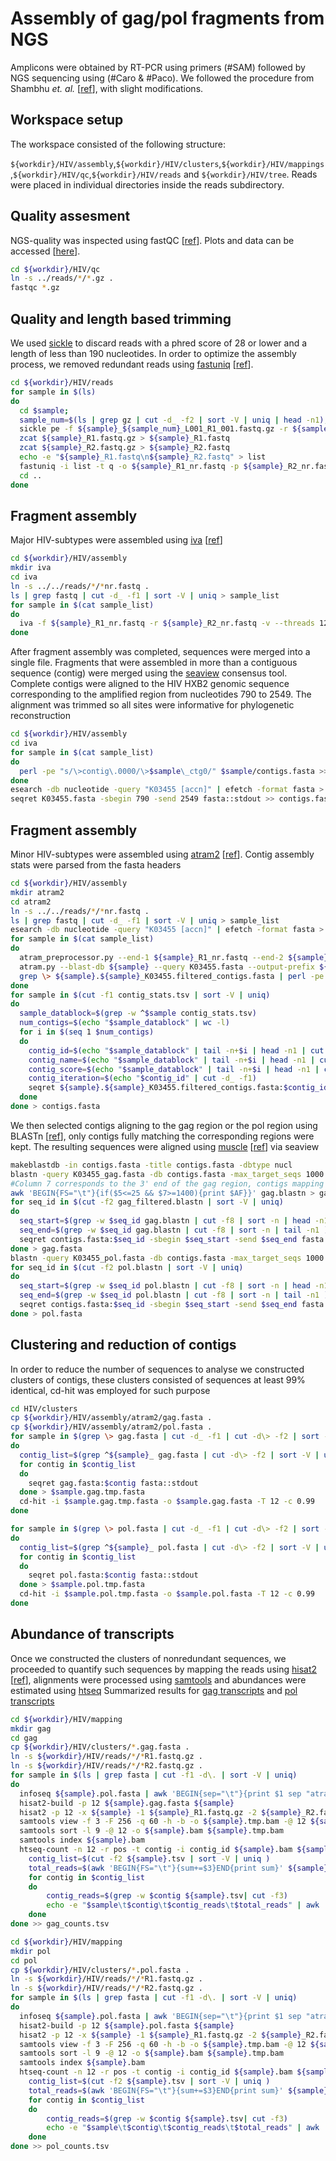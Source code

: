Assembly of gag/pol fragments from NGS
======================================
Amplicons were obtained by RT-PCR using primers (#SAM) followed by NGS sequencing using (#Caro & #Paco).
We followed the procedure from Shambhu *et. al.* [[ref](https://pubmed.ncbi.nlm.nih.gov/27448822/)], with slight modifications.

Workspace setup
----------------
The workspace consisted of the following structure:

`${workdir}/HIV/assembly`,`${workdir}/HIV/clusters`,`${workdir}/HIV/mappings`,`${workdir}/HIV/qc`,`${workdir}/HIV/reads` and `${workdir}/HIV/tree`. Reads were placed in individual directories inside the reads subdirectory.

Quality assesment
-----------------
NGS-quality was inspected using fastQC [[ref](https://www.bioinformatics.babraham.ac.uk/projects/fastqc/)]. Plots and data can be accessed [[here](qc.md)].
```bash
cd ${workdir}/HIV/qc
ln -s ../reads/*/*.gz .
fastqc *.gz
```
Quality and length based trimming
---------------------------------
We used [sickle](https://github.com/najoshi/sickle) to discard reads with a phred score of 28 or lower and a length of less than 190 nucleotides. In order to optimize the assembly process, we removed redundant reads using [fastuniq](http://sourceforge.net/projects/fastuniq/) [[ref](https://pubmed.ncbi.nlm.nih.gov/23284954/)].
```bash
cd ${workdir}/HIV/reads
for sample in $(ls)
do
  cd $sample;
  sample_num=$(ls | grep gz | cut -d_ -f2 | sort -V | uniq | head -n1);
  sickle pe -f ${sample}_${sample_num}_L001_R1_001.fastq.gz -r ${sample}_${sample_num}_L001_R2_001.fastq.gz -o ${sample}_R1.fastq.gz -p ${sample}_R2.fastq.gz -s ${sample}_failed.fastq.gz -q 30 -l 226 -t sanger -g
  zcat ${sample}_R1.fastq.gz > ${sample}_R1.fastq
  zcat ${sample}_R2.fastq.gz > ${sample}_R2.fastq
  echo -e "${sample}_R1.fastq\n${sample}_R2.fastq" > list
  fastuniq -i list -t q -o ${sample}_R1_nr.fastq -p ${sample}_R2_nr.fastq
  cd ..
done
```
Fragment assembly
-----------------
Major HIV-subtypes were assembled using [iva](https://github.com/sanger-pathogens/iva) [[ref](https://pubmed.ncbi.nlm.nih.gov/25725497/)]
```bash
cd ${workdir}/HIV/assembly
mkdir iva
cd iva
ln -s ../../reads/*/*nr.fastq .
ls | grep fastq | cut -d_ -f1 | sort -V | uniq > sample_list
for sample in $(cat sample_list)
do
  iva -f ${sample}_R1_nr.fastq -r ${sample}_R2_nr.fastq -v --threads 12 ${sample}
done
```
After fragment assembly was completed, sequences were merged into a single file. Fragments that were assembled in more than a contiguous sequence (contig) were merged using the [seaview](http://pbil.univ-lyon1.fr/software/seaview3) consensus tool. Complete contigs were aligned to the HIV HXB2 genomic sequence corresponding to the amplified region from nucleotides 790 to 2549. The alignment was trimmed so all sites were informative for phylogenetic reconstruction
```bash
cd ${workdir}/HIV/assembly
cd iva
for sample in $(cat sample_list)
do
  perl -pe "s/\>contig\.0000/\>$sample\_ctg0/" $sample/contigs.fasta >> contigs.fasta
done
esearch -db nucleotide -query "K03455 [accn]" | efetch -format fasta > K03455.fasta
seqret K03455.fasta -sbegin 790 -send 2549 fasta::stdout >> contigs.fasta
```
Fragment assembly
-----------------
Minor HIV-subtypes were assembled using [atram2](https://github.com/juliema/aTRAM) [[ref](https://pubmed.ncbi.nlm.nih.gov/29881251/)]. Contig assembly stats were parsed from the fasta headers
```bash
cd ${workdir}/HIV/assembly
mkdir atram2
cd atram2
ln -s ../../reads/*/*nr.fastq .
ls | grep fastq | cut -d_ -f1 | sort -V | uniq > sample_list
esearch -db nucleotide -query "K03455 [accn]" | efetch -format fasta > K03455.fasta
for sample in $(cat sample_list)
do
  atram_preprocessor.py --end-1 ${sample}_R1_nr.fastq --end-2 ${sample}_R2_nr.fastq --blast-db ${sample} --cpus 12 --fastq;
  atram.py --blast-db ${sample} --query K03455.fasta --output-prefix ${sample} --assembler trinity --cpus 12 --iterations 5
  grep \> ${sample}.${sample}_K03455.filtered_contigs.fasta | perl -pe 's/\>\>/\>$sample\t/;s/\ .*TRINITY/\t/;s/\ .*\=/\t/' | awk 'BEGIN{FS="\t"}{print $1 FS $2 FS $1$3 FS $4}' > contig_stats.tsv
done
for sample in $(cut -f1 contig_stats.tsv | sort -V | uniq)
do
  sample_datablock=$(grep -w ^$sample contig_stats.tsv)
  num_contigs=$(echo "$sample_datablock" | wc -l)
  for i in $(seq 1 $num_contigs)
  do
    contig_id=$(echo "$sample_datablock" | tail -n+$i | head -n1 | cut -f2)
    contig_name=$(echo "$sample_datablock" | tail -n+$i | head -n1 | cut -f3)
    contig_score=$(echo "$sample_datablock" | tail -n+$i | head -n1 | cut -f4)
    contig_iteration=$(echo "$contig_id" | cut -d_ -f1)
    seqret ${sample}.${sample}_K03455.filtered_contigs.fasta:$contig_id fasta::stdout | perl -pe "s/\>.*/\>$contig_name\_$contig_iteration\ $contig_score/"
  done
done > contigs.fasta
```
We then selected contigs aligning to the gag region or the pol region using BLASTn [[ref](https://pubmed.ncbi.nlm.nih.gov/10890397/)], only contigs fully matching the corresponding regions were kept. The resulting sequences were aligned using [muscle](https://drive5.com/muscle/) [[ref](https://pubmed.ncbi.nlm.nih.gov/15318951/)] via seaview
```bash
makeblastdb -in contigs.fasta -title contigs.fasta -dbtype nucl
blastn -query K03455_gag.fasta -db contigs.fasta -max_target_seqs 1000 -out gag.blastn -outfmt "6 qseqid sseqid qlen slen qstart sstart qend send score evalue length positive"
#Column 7 corresponds to the 3' end of the gag region, contigs mapping after position 25 or before position 1400 were discarded
awk 'BEGIN{FS="\t"}{if($5<=25 && $7>=1400){print $AF}}' gag.blastn > gag_filtered.blastn
for seq_id in $(cut -f2 gag_filtered.blastn | sort -V | uniq)
do
  seq_start=$(grep -w $seq_id gag.blastn | cut -f8 | sort -n | head -n1 )
  seq_end=$(grep -w $seq_id gag.blastn | cut -f8 | sort -n | tail -n1 )
  seqret contigs.fasta:$seq_id -sbegin $seq_start -send $seq_end fasta::stdout
done > gag.fasta
blastn -query K03455_pol.fasta -db contigs.fasta -max_target_seqs 1000 -out pol.blastn -outfmt "6 qseqid sseqid qlen slen qstart sstart qend send score evalue length positive"
for seq_id in $(cut -f2 pol.blastn | sort -V | uniq)
do
  seq_start=$(grep -w $seq_id pol.blastn | cut -f8 | sort -n | head -n1 )
  seq_end=$(grep -w $seq_id pol.blastn | cut -f8 | sort -n | tail -n1 )
  seqret contigs.fasta:$seq_id -sbegin $seq_start -send $seq_end fasta::stdout
done > pol.fasta
```
Clustering and reduction of contigs
-----------------------------------
In order to reduce the number of sequences to analyse we constructed clusters of contigs, these clusters consisted of sequences at least 99% identical, cd-hit was employed for such purpose
```bash
cd HIV/clusters
cp ${workdir}/HIV/assembly/atram2/gag.fasta .
cp ${workdir}/HIV/assembly/atram2/pol.fasta .
for sample in $(grep \> gag.fasta | cut -d_ -f1 | cut -d\> -f2 | sort -V | uniq)
do
  contig_list=$(grep ^${sample}_ gag.fasta | cut -d\> -f2 | sort -V | uniq)
  for contig in $contig_list
  do
    seqret gag.fasta:$contig fasta::stdout
  done > $sample.gag.tmp.fasta
  cd-hit -i $sample.gag.tmp.fasta -o $sample.gag.fasta -T 12 -c 0.99
done

for sample in $(grep \> pol.fasta | cut -d_ -f1 | cut -d\> -f2 | sort -V | uniq)
do
  contig_list=$(grep ^${sample}_ pol.fasta | cut -d\> -f2 | sort -V | uniq)
  for contig in $contig_list
  do
    seqret pol.fasta:$contig fasta::stdout
  done > $sample.pol.tmp.fasta
  cd-hit -i $sample.pol.tmp.fasta -o $sample.pol.fasta -T 12 -c 0.99
done
```
Abundance of transcripts
-----------------------------------
Once we constructed the clusters of nonredundant sequences, we proceeded to quantify such sequences by mapping the reads using [hisat2](https://github.com/DaehwanKimLab/hisat2) [[ref](https://pubmed.ncbi.nlm.nih.gov/25751142/)], alignments were processed using [samtools](https://github.com/samtools/samtools) and abundances were estimated using [htseq](https://htseq.readthedocs.io/en/release_0.11.1/index.html)
Summarized results for [gag transcripts](gag_counts.md) and [pol transcripts](pol_counts.md)
```bash
cd ${workdir}/HIV/mapping
mkdir gag
cd gag
cp ${workdir}/HIV/clusters/*.gag.fasta .
ln -s ${workdir}/HIV/reads/*/*R1.fastq.gz .
ln -s ${workdir}/HIV/reads/*/*R2.fastq.gz .
for sample in $(ls | grep fasta | cut -f1 -d\. | sort -V | uniq)
do
  infoseq ${sample}.pol.fasta | awk 'BEGIN{sep="\t"}{print $1 sep "atram2" sep "contig" sep 1 sep $2 sep "." sep "+" sep "." sep "contig_id=\""$1"\"" }' > ${sample}.gff
  hisat2-build -p 12 ${sample}.gag.fasta ${sample}
  hisat2 -p 12 -x ${sample} -1 ${sample}_R1.fastq.gz -2 ${sample}_R2.fastq.gz --very-sensitive > ${sample}.sam
  samtools view -f 3 -F 256 -q 60 -h -b -o ${sample}.tmp.bam -@ 12 ${sample}.sam
  samtools sort -l 9 -@ 12 -o ${sample}.bam ${sample}.tmp.bam
  samtools index ${sample}.bam
  htseq-count -n 12 -r pos -t contig -i contig_id ${sample}.bam ${sample}.gff > ${sample}.tsv
	contig_list=$(cut -f2 ${sample}.tsv | sort -V | uniq )
	total_reads=$(awk 'BEGIN{FS="\t"}{sum+=$3}END{print sum}' ${sample}.tsv)
	for contig in $contig_list
	do
		contig_reads=$(grep -w $contig ${sample}.tsv| cut -f3)
		echo -e "$sample\t$contig\t$contig_reads\t$total_reads" | awk 'BEGIN{FS="\t"}{print $1 FS $2 FS $3 FS $3/$4}'
	done
done >> gag_counts.tsv

cd ${workdir}/HIV/mapping
mkdir pol
cd pol
cp ${workdir}/HIV/clusters/*.pol.fasta .
ln -s ${workdir}/HIV/reads/*/*R1.fastq.gz .
ln -s ${workdir}/HIV/reads/*/*R2.fastq.gz .
for sample in $(ls | grep fasta | cut -f1 -d\. | sort -V | uniq)
do
  infoseq ${sample}.pol.fasta | awk 'BEGIN{sep="\t"}{print $1 sep "atram2" sep "contig" sep 1 sep $2 sep "." sep "+" sep "." sep "contig_id=\""$1"\"" }' > ${sample}.gff
  hisat2-build -p 12 ${sample}.pol.fasta ${sample}
  hisat2 -p 12 -x ${sample} -1 ${sample}_R1.fastq.gz -2 ${sample}_R2.fastq.gz --very-sensitive > ${sample}.sam
  samtools view -f 3 -F 256 -q 60 -h -b -o ${sample}.tmp.bam -@ 12 ${sample}.sam
  samtools sort -l 9 -@ 12 -o ${sample}.bam ${sample}.tmp.bam
  samtools index ${sample}.bam
  htseq-count -n 12 -r pos -t contig -i contig_id ${sample}.bam ${sample}.gff > ${sample}.tsv
	contig_list=$(cut -f2 ${sample}.tsv | sort -V | uniq )
	total_reads=$(awk 'BEGIN{FS="\t"}{sum+=$3}END{print sum}' ${sample}.tsv)
	for contig in $contig_list
	do
		contig_reads=$(grep -w $contig ${sample}.tsv| cut -f3)
		echo -e "$sample\t$contig\t$contig_reads\t$total_reads" | awk 'BEGIN{FS="\t"}{print $1 FS $2 FS $3 FS $3/$4}'
	done
done >> pol_counts.tsv
```

